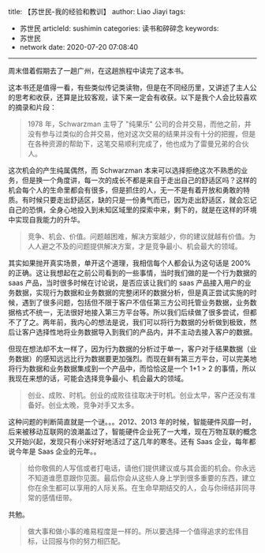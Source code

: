 title: 【苏世民-我的经验和教训】
author: Liao Jiayi
tags:
  - 苏世民
articleId: sushimin
categories: 读书和碎碎念
keywords:
  - 苏世民
  - network
date: 2020-07-20 07:08:40
---

周末借着假期去了一趟广州，在这趟旅程中读完了这本书。

这本书还是值得一看，有些类似传记类读物，但是在不同经历里，又讲述了主人公的思考和收获，还算是比较客观，读下来一定会有收获。以下是我个人会比较喜欢的摘录和片段：

> 1978 年，Schwarzman 主导了 "纯果乐" 公司的合并交易，而他之前，并没有参与过类似的合并交易，他对这次交易的结果并没有十分的把握，但是在各种资源的帮助下，这笔交易顺利完成了，他也成为了雷曼兄弟的合伙人。

这次机会的产生纯属偶然，而 Schwarzman 本来可以选择拒绝这次不熟悉的业务，但是换一个角度讲，每一次的成长不都是来自于走出自己的舒适区吗？这样的机会每个人的生命里都会有很多，但是抓住的人，无一不是有着开放和勇敢的特质。有时候只要走出舒适区，缺的只是一份勇气而已，因为走出舒适区，就会忘记自己的恐惧，全身心地投入到未知区域里的探索中来，剩下的，就是在这样的环境中实现自我能力的升华。

> 竞争、机会、价值。问题越困难，解决方案越少，你的建议就越有价值。为人人避之不及的问题提供解决方案，才是竞争最小、机会最大的领域。

其实如果抛开真实场景，单开这个道理，我相信每个人都会认为这句话是 200% 的正确。这让我想起在之前公司看到的一些事情，当时我们做的是一个行为数据的 saas 产品，当时很多时候在讨论说，是否应该让我们的 saas 产品接入用户的业务数据，实现行为数据和业务数据的完整闭环的数据分析，但是真正尝试实施的时候，遇到了很多问题，包括但不限于客户不信任第三方公司托管业务数据，业务数据格式不统一，无法很好地接入第三方平台等。所以我们后续做了很多尝试，但都不了了之。两年前，我内心的想法是说，我们可以将行为数据的分析做到极致，然后让客户选择性地将业务数据导入到我们的产品内，并不主动去接入客户的数据。

但现在想法却不太一样了，因为行为数据的分析过于单一，客户对于结果数据（业务数据）的感知远远比行为数据要更加强烈。而现在鲜有第三方平台，可以完美地将行为数据和业务数据集成到一个产品中，而恰恰这是一个 1+1 > 2 的事情，所以我现在来想的话，可能会选择竞争最小、机会最大的领域。

> 创业、成败、时机。创业的成败往往取决于时机。创业太早，客户还没有准备好。创业太晚，竞争对手又太多。

这种问题的判断简直就是一个谜。。。2012、2013 年的时候，智能硬件风靡一时，后来被移动互联网的浪潮盖过了，智能硬件企业死了一大堆，现在万物互联的概念又开始兴起，发现只有小米好好地活过了这几年的寒冬。还有 Saas 企业，每年都说今年是 Saas 企业的元年。。

> 给你敬佩的人写信或者打电话，请他们提供建议或与其会面的机会。你永远不知道谁愿意跟你见面。最后你会从这些人身上学到很多重要的东西，建立你在余生都可以享用的人际关系。在生命早期结交的人，会与你缔结非同寻常的感情纽带。

共勉。

> 做大事和做小事的难易程度是一样的。所以要选择一个值得追求的宏伟目标，让回报与你的努力相匹配。

